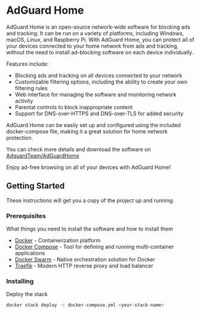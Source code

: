 # AdGuard Home

AdGuard Home is an open-source network-wide software for blocking ads and tracking. It can be run on a variety of platforms, including Windows, macOS, Linux, and Raspberry Pi. With AdGuard Home, you can protect all of your devices connected to your home network from ads and tracking, without the need to install ad-blocking software on each device individually.

Features include:

- Blocking ads and tracking on all devices connected to your network
- Customizable filtering options, including the ability to create your own filtering rules
- Web interface for managing the software and monitoring network activity
- Parental controls to block inappropriate content
- Support for DNS-over-HTTPS and DNS-over-TLS for added security

AdGuard Home can be easily set up and configured using the included docker-compose file, making it a great solution for home network protection.

You can check more details and download the software on [AdguardTeam/AdGuardHome](https://github.com/AdguardTeam/AdGuardHome)

Enjoy ad-free browsing on all of your devices with AdGuard Home!

## Getting Started

These instructions will get you a copy of the project up and running.

### Prerequisites

What things you need to install the software and how to install them

- [Docker](https://www.docker.com/) - Containerization platform
- [Docker Compose](https://docs.docker.com/compose/) - Tool for defining and running multi-container applications
- [Docker Swarm](https://docs.docker.com/engine/swarm/) - Native orchestration solution for Docker
- [Traefik](https://traefik.io/) - Modern HTTP reverse proxy and load balancer

### Installing

Deploy the stack

```bash
docker stack deploy -c docker-compose.yml <your-stack-name>
```
